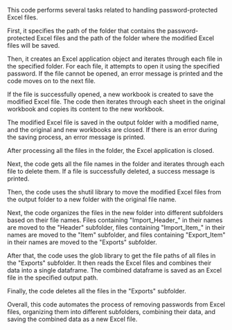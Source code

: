 This code performs several tasks related to handling password-protected Excel files.

First, it specifies the path of the folder that contains the password-protected Excel files and the path of the folder where the modified Excel files will be saved.

Then, it creates an Excel application object and iterates through each file in the specified folder. For each file, it attempts to open it using the specified password. If the file cannot be opened, an error message is printed and the code moves on to the next file.

If the file is successfully opened, a new workbook is created to save the modified Excel file. The code then iterates through each sheet in the original workbook and copies its content to the new workbook.

The modified Excel file is saved in the output folder with a modified name, and the original and new workbooks are closed. If there is an error during the saving process, an error message is printed.

After processing all the files in the folder, the Excel application is closed.

Next, the code gets all the file names in the folder and iterates through each file to delete them. If a file is successfully deleted, a success message is printed.

Then, the code uses the shutil library to move the modified Excel files from the output folder to a new folder with the original file name.

Next, the code organizes the files in the new folder into different subfolders based on their file names. Files containing "Import_Header_" in their names are moved to the "Header" subfolder, files containing "Import_Item_" in their names are moved to the "Item" subfolder, and files containing "Export_Item" in their names are moved to the "Exports" subfolder.

After that, the code uses the glob library to get the file paths of all files in the "Exports" subfolder. It then reads the Excel files and combines their data into a single dataframe. The combined dataframe is saved as an Excel file in the specified output path.

Finally, the code deletes all the files in the "Exports" subfolder.

Overall, this code automates the process of removing passwords from Excel files, organizing them into different subfolders, combining their data, and saving the combined data as a new Excel file.
